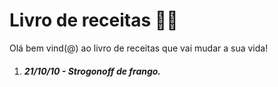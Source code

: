 # Livro de receitas :man_cook:

Olá bem vind(@) ao livro de receitas que vai mudar a sua vida!

1. ##### 21/10/10 - Strogonoff de frango.
